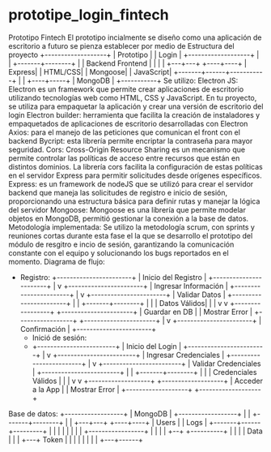 # prototipe_login_fintech
Prototipo Fintech
El prototipo incialmente se diseño como una aplicación de escritorio a futuro se pienza establecer por medio de 
Estructura del proyecto
+-------------------+
|    Prototipo      |
|      Login        |
+-------------------+
          |
          |
  +-------+--------+
  |                |
Backend        Frontend
  |                |
  |                |
+---+---+     +----+----+
| Express|     |  HTML/CSS|
| Mongoose|    | JavaScript|
+-------+------+-----------+
          |
          |
     +----+-----+
     |   MongoDB  |
     +-----------+
Se utilizo:
Electron JS: Electron es un framework que permite crear aplicaciones de escritorio utilizando tecnologías web como HTML, CSS y JavaScript. En tu proyecto, se utiliza para empaquetar la aplicación y crear una versión de escritorio del login
Electron builder: herramienta que facilita la creación de instaladores y empaquetados de aplicaciones de escritorio desarrolladas con Electron
Axios: para el manejo de las peticiones que comunican el front con el backend
Bycript: esta librería permite encriptar la contraseña para mayor seguridad.
Cors: Cross-Origin Resource Sharing es un mecanismo que permite controlar las políticas de acceso entre recursos que están en distintos dominios. La librería cors facilita la configuración de estas políticas en el servidor Express para permitir solicitudes desde orígenes específicos.
Express: es un framework de nodeJS que se utilizó para crear el servidor backend que maneja las solicitudes de registro e inicio de sesión, proporcionando una estructura básica para definir rutas y manejar la lógica del servidor
Mongoose: Mongoose es una librería que permite modelar objetos en MongoDB, permitió gestionar la conexión a la base de datos.
Metodología implementada:
Se utilizo la metodología scrum, con sprints y reuniones cortas durante esta fase el la que se desarrollo el prototipo del módulo de resgitro e incio de sesión, garantizando la comunicación constante con el equipo y solucionando los bugs reportados en el momento.
Diagrama de flujo:
- Registro:
+-----------------------+
|   Inicio del Registro |
+-----------------------+
          |
          v
+-----------------------+
|  Ingresar Información |
+-----------------------+
          |
          v
+-----------------------+
|   Validar Datos       |
+-----------------------+
          |
          |
  +-------+--------+
  |                |
  |   Datos Válidos|
  |                |
  v                v
+-----------------+   +----------------------+
|  Guardar en DB  |   |  Mostrar Error       |
+-----------------+   +----------------------+
          |
          v
+-----------------------+
|   Confirmación        |
+-----------------------+
  - Inició de sesión:
  - +------------------------+
|   Inicio del Login     |
+------------------------+
          |
          v
+------------------------+
|  Ingresar Credenciales |
+------------------------+
          |
          v
+------------------------+
|   Validar Credenciales  |
+------------------------+
          |
          |
  +-------+--------+
  |                |
  |   Credenciales Válidos  |
  |                |
  v                v
+-------------------+   +-------------------+
|   Acceder a la App |   |  Mostrar Error    |
+-------------------+   +-------------------+


Base de datos:
 +------------------+
|   MongoDB        |
+------------------+
          |
          |
  +-------+--------+
  |                |
+---+---+     +----+----+
| Users |     |  Logs   |
+-------+------+---------+
|   |   |
|   |   |
|   |   +-----------------+
|   |                     |
|   +--+   +----------+  |
|      |   |   Data   |  |
|      +---+   Token  |  |
|          |   |      |  |
|          +---+------+



